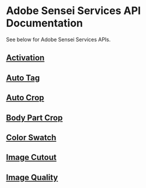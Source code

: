 # Adobe Sensei Services API Documentation

See below for Adobe Sensei Services APIs.

## [Activation](activation.md)
## [Auto Tag](autotag.md)
## [Auto Crop](autocrop.md)
## [Body Part Crop](bodycrop.md)
## [Color Swatch](colorswatch.md)
## [Image Cutout](imagecutout.md)
## [Image Quality](imagequality.md)
